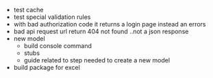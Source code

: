 
- test cache
- test special validation rules
- with bad authorization code it returns a login page instead an errors
- bad api request url return 404 not found ..not a json response
- new model 
  - build console command 
  - stubs
  - guide related to step needed to create a new model
- build package for excel
